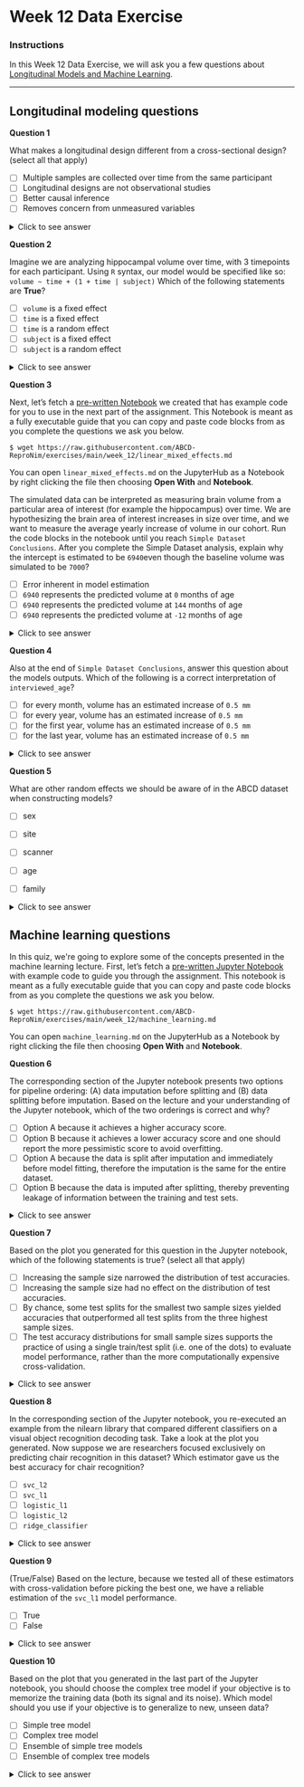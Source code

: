 # Week 12 Data Exercise

### Instructions

In this Week 12 Data Exercise, we will ask you a few questions about [Longitudinal Models and Machine Learning](https://abcd-repronim.github.io/materials/week-12/).

***

## Longitudinal modeling questions

**Question 1**

What makes a longitudinal design different from a cross-sectional design?
(select all that apply)

- [ ] Multiple samples are collected over time from the same participant
- [ ] Longitudinal designs are not observational studies
- [ ] Better causal inference
- [ ] Removes concern from unmeasured variables

<details>
<summary>Click to see answer</summary>

- [x] Multiple samples are collected over time from the same participant
  - Cross sectional designs only collect samples at one time point.
- [ ] Longitudinal designs are not observational studies
  - There is no inherit intervention in longitudinal studies making them observational as well.
- [x] Better causal inference
  - ["Longitudinal data have the ability to establish temporal precedence, thus improving
    causal inference over cross-sectional studies because observations of an outcome at a
    prior time point may be controlled."](https://www.sciencedirect.com/science/article/pii/S1878929317300300)    
- [ ] Removes concern from unmeasured variables
  - ["As with cross-sectional data, longitudinal data can suffer from unmeasured third variables that confound causality"](https://www.sciencedirect.com/science/article/pii/S1878929317300300)


***

</details>

**Question 2**

Imagine we are analyzing hippocampal volume over time, with 3 timepoints for each participant. Using `R` syntax, our model would be specified like so:
`volume ~ time + (1 + time | subject)`
Which of the following statements are **True**?

- [ ] `volume` is a fixed effect
- [ ] `time` is a fixed effect
- [ ] `time` is a random effect
- [ ] `subject` is a fixed effect
- [ ] `subject` is a random effect

<details>
<summary>Click to see answer</summary>

- [ ] `volume` is a fixed effect
  - `volume` is the dependent/outcome variable.
- [x] `time` is a fixed effect
  - The main effect of `time` is being estimated.
- [x] `time` is a random effect
  - `time` is a random slope meaning the variance in subjects' growth over `time` is being estimated. 
- [ ] `subject` is a fixed effect
  - `subject` does not appear in the fixed effect portion of the equation.
- [x] `subject` is a random effect
  - `subject` is the grouping variable for which we have multiple observations
    over time.

***

</details>

**Question 3**

Next, let’s fetch a [pre-written Notebook](https://github.com/ABCD-ReproNim/exercises/blob/main/week_12/linear_mixed_effects.md) we created that has example code for you to use in the next part of the assignment. This Notebook is meant as a fully executable guide that you can copy and paste code blocks from as you complete the questions we ask you below. 

`$ wget https://raw.githubusercontent.com/ABCD-ReproNim/exercises/main/week_12/linear_mixed_effects.md`

You can open `linear_mixed_effects.md` on the JupyterHub as a Notebook by right clicking the file then choosing **Open With** and **Notebook**.

The simulated data can be interpreted as measuring brain volume from a particular area of interest (for example the hippocampus) over time.
We are hypothesizing the brain area of interest increases in size over time, and we want to measure the average yearly increase of volume in our cohort.
Run the code blocks in the notebook until you reach `Simple Dataset Conclusions`.
After you complete the Simple Dataset analysis, explain why the intercept is estimated to be `6940`even though the baseline volume was simulated to be `7000`?

- [ ] Error inherent in model estimation
- [ ] `6940` represents the predicted volume at `0` months of age
- [ ] `6940` represents the predicted volume at `144` months of age
- [ ] `6940` represents the predicted volume at `-12` months of age

<details>
<summary>Click to see answer</summary>

- [x] `6940` represents the predicted volume at `0` months of age
  - We should think about the meaning of our intercepts and whether they make sense to us. It may make more sense if the intercept was 9 or 10 years old since that would represent the earliest observed data in our dataset. Extrapolating to 0 years old does not make much sense because we did not measure anyone at 0 years old, and it may be implausible to assume a linear model from 0 -10 years old.

***

</details>

**Question 4**

Also at the end of `Simple Dataset Conclusions`, answer this question about the models outputs.
Which of the following is a correct interpretation of `interviewed_age`?

- [ ] for every month, volume has an estimated increase of `0.5 mm`
- [ ] for every year, volume has an estimated increase of `0.5 mm`
- [ ] for the first year, volume has an estimated increase of `0.5 mm`
- [ ] for the last year, volume has an estimated increase of `0.5 mm`

<details>
<summary>Click to see answer</summary>

- [x] for every month, volume has an estimated increase of `0.5 mm`
  - `interview_age` is represented in months meaning the parameter represents monthly change. The simulation, however, represents the change in years, so a `6 mm` yearly change becomes a `0.5 mm` monthly change (`6 / 12 = 0.5`).

***

</details>

**Question 5**

What are other random effects we should be aware of in the ABCD dataset when constructing models?

- [ ] sex
- [ ] site
- [ ] scanner
- [ ] age
- [ ] family



<details>
<summary>Click to see answer</summary>

- [ ] sex
- [x] site
- [x] scanner
- [ ] age
- [x] family

***

</details>

## Machine learning questions

In this quiz, we're going to explore some of the concepts presented in the machine learning lecture. First, let’s fetch a [pre-written Jupyter Notebook](https://github.com/ABCD-ReproNim/exercises/blob/main/week_12/machine_learning.md) with example code to guide you through the assignment. This notebook is meant as a fully executable guide that you can copy and paste code blocks from as you complete the questions we ask you below.

`$ wget https://raw.githubusercontent.com/ABCD-ReproNim/exercises/main/week_12/machine_learning.md`

You can open `machine_learning.md` on the JupyterHub as a Notebook by right clicking the file then choosing **Open With** and **Notebook**.

**Question 6**

The corresponding section of the Jupyter notebook presents two options for pipeline ordering: (A) data imputation before splitting and (B) data splitting before imputation. Based on the lecture and your understanding of the Jupyter notebook, which of the two orderings is correct and why?

- [ ] Option A because it achieves a higher accuracy score.
- [ ] Option B because it achieves a lower accuracy score and one should report the more pessimistic score to avoid overfitting.
- [ ] Option A because the data is split after imputation and immediately before model fitting, therefore the imputation is the same for the entire dataset.
- [ ] Option B because the data is imputed after splitting, thereby preventing leakage of information between the training and test sets.

<details>
<summary>Click to see answer</summary>

- [ ] Option A because it achieves a higher accuracy score.
  - The downstream model performance is not a factor in determining the correct order.
- [ ] Option B because it achieves a lower accuracy score and one should report the more pessimistic score to avoid overfitting.
  - It makes sense that the accuracy for option A is higher since the imputed values in the test set have "seen" information from the training set. However, this has more to do with the concept of leakage, not overfitting. Moreover, the choice of option B would be correct even if it resulted in improved accuracy. In fact, if you experiment with different random seeds, you may indeed find one for which option B improves model performance.
- [ ] Option A because the data is split after imputation and immediately before model fitting, therefore the imputation is the same for the entire dataset.
  - This option allows leakage of information between the train and test sets. The imputed values in the test set have "seen" information from the training set.
- [x] Option B because the data is imputed after splitting, thereby preventing leakage of information between the training and test sets.
  - This is the correct answer. Think of the imputation strategy as part of the model. It should be validated along with the `SVC` estimator.

***

</details>

**Question 7**

Based on the plot you generated for this question in the Jupyter notebook, which of the following statements is true?
(select all that apply)

- [ ] Increasing the sample size narrowed the distribution of test accuracies.
- [ ] Increasing the sample size had no effect on the distribution of test accuracies.
- [ ] By chance, some test splits for the smallest two sample sizes yielded accuracies that outperformed all test splits from the three highest sample sizes.
- [ ] The test accuracy distributions for small sample sizes supports the practice of using a single train/test split (i.e. one of the dots) to evaluate model performance, rather than the more computationally expensive cross-validation.

<details>
<summary>Click to see answer</summary>

- [x] Increasing the sample size narrowed the distribution of test accuracies.
  - Correct. As also noted in the lecture, large sample sizes yield tighter distributions of test error.
- [ ] Increasing the sample size had no effect on the distribution of test accuracies.
  - Incorrect. See above.
- [x] By chance, some test splits for the smallest two sample sizes yielded accuracies that outperformed all test splits from the three highest sample sizes.
  - This is a direct consequence of the points above. With wider test error distributions for small sample sizes, by chance, some test splits will yield dramatically better results from the tails of the wider distributions.
- [ ] The test accuracy distributions for small sample sizes supports the practice of using a single train/test split (i.e. one of the dots) to evaluate model performance, rather than the more computationally expensive cross-validation.
  - Quite the opposite. Because of the point directly above, it is crucial to evaluate model performance on more than just a single train/test split.

***

</details>

**Question 8**

In the corresponding section of the Jupyter notebook, you re-executed an example from the nilearn library that compared different classifiers on a visual object recognition decoding task. Take a look at the plot you generated. Now suppose we are researchers focused exclusively on predicting chair recognition in this dataset? Which estimator
gave us the best accuracy for chair recognition?

- [ ] `svc_l2`
- [ ] `svc_l1`
- [ ] `logistic_l1`
- [ ] `logistic_l2`
- [ ] `ridge_classifier`

<details>
<summary>Click to see answer</summary>

- [x] `svc_l1`
  - However, qualify this result with your understanding of test error distributions from the previous question.

***

</details>

**Question 9**

(True/False) Based on the lecture, because we tested all of these estimators with cross-validation before picking the best one, we have a reliable estimation of the `svc_l1` model performance.

- [ ] True
- [ ] False

<details>
<summary>Click to see answer</summary>

- [x] False
  - We used test set results (through cross-validation) to select the best model, thereby fitting the "model-choice" parameter to the test sets. Not that we've used all of our data, how then should we test that model choice?

***

</details>

**Question 10**

Based on the plot that you generated in the last part of the Jupyter notebook, you should choose the complex tree model if your objective is to memorize the training data (both its signal and its noise). Which model should you use if your objective is to generalize to new, unseen data?

- [ ] Simple tree model
- [ ] Complex tree model
- [ ] Ensemble of simple tree models
- [ ] Ensemble of complex tree models

<details>
<summary>Click to see answer</summary>

- [x] Ensemble of simple tree models
  - The simple tree ensemble generalizes to unseen data better than both the complex and simple individual decision trees. The example notebook does not test a complex tree ensemble, but you should try it out. How does an ensemble of complex trees compare to the ensemble of simple trees?

```python
regr_4 = AdaBoostRegressor(DecisionTreeRegressor(max_depth=15), n_estimators=300, random_state=rng)
```

***

</details>
